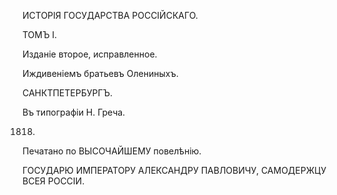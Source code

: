 ИСТОРІЯ ГОСУДАРСТВА РОССІЙСКАГО.


ТОМЪ I.


Изданіе второе, исправленное.


Иждивеніемъ братьевъ Олениныхъ.


САНКТПЕТЕРБУРГЪ.

Въ типографіи Н. Греча.

1818.



Печатано по ВЫСОЧАЙШЕМУ повелѣнію.



ГОСУДАРЮ ИМПЕРАТОРУ АЛЕКСАНДРУ ПАВЛОВИЧУ, САМОДЕРЖЦУ ВСЕЯ РОССІИ.
